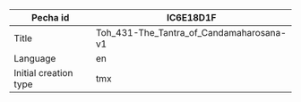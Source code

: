 |Pecha id | IC6E18D1F
| --- | --- 
|Title | Toh_431-The_Tantra_of_Candamaharosana-v1 
|Language | en
|Initial creation type | tmx